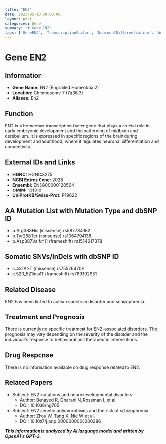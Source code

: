 ```yaml
---
title: "EN2"
date: 2023-05-13 00:00:00
layout: post
categories: Gene
summary: "# Gene EN2"
tags: ['GeneEN2', 'TranscriptionFactor', 'NeuronalDifferentiation', 'AutismSpectrumDisorder', 'Schizophrenia', 'MissenseMutation', 'FrameshiftMutation', 'NeurodevelopmentalDisorders']
---
```


# Gene EN2

## Information
- **Gene Name:** EN2 (Engrailed Homeobox 2)
- **Location:** Chromosome 7 (7q36.3)
- **Aliases:** En2

## Function
EN2 is a homeobox transcription factor gene that plays a crucial role in early embryonic development and the patterning of midbrain and cerebellum. It is expressed in specific regions of the brain during development and adulthood, where it regulates neuronal differentiation and connectivity. 

## External IDs and Links
- **HGNC:** HGNC:3275
- **NCBI Entrez Gene:** 2028
- **Ensembl:** ENSG00000128564
- **OMIM:** 131310
- **UniProtKB/Swiss-Prot:** P19622

## AA Mutation List with Mutation Type and dbSNP ID
- p.Arg388His (missense) rs587784982
- p.Tyr258Ter (nonsense) rs1064794138
- p.Asp387Valfs*11 (frameshift) rs1554617378

## Somatic SNVs/InDels with dbSNP ID
- c.431A>T (missense) rs755764709
- c.520_521insAT (frameshift) rs769392951

## Related Disease
EN2 has been linked to autism spectrum disorder and schizophrenia.

## Treatment and Prognosis
There is currently no specific treatment for EN2-associated disorders. The prognosis may vary depending on the severity of the disorder and the individual's response to behavioral and therapeutic interventions.

## Drug Response
There is no information available on drug response related to EN2.

## Related Papers
- Subject: EN2 mutations and neurodevelopmental disorders
  - Author: Benayed R, Gharani N, Rossman I, et al.
  - DOI: 10.1038/ng765
- Subject: EN2 genetic polymorphisms and the risk of schizophrenia
  - Author: Zhou W, Tang X, Nie W, et al.
  - DOI: 10.1097/j.pnp.0000000000000286

**_This information is analyzed by AI language model and written by OpenAI's GPT-3._**
